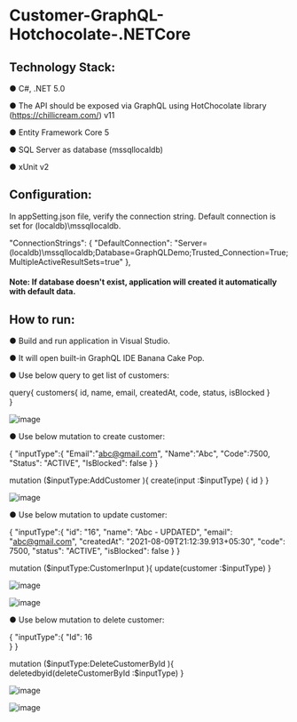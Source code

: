# Customer-GraphQL-Hotchocolate-.NETCore

## Technology Stack:
●	C#, .NET 5.0

●	The API should be exposed via GraphQL using HotChocolate library (https://chillicream.com/) v11

●	Entity Framework Core 5

●	SQL Server as database (mssqllocaldb)

●	xUnit v2

## Configuration:

In appSetting.json file, verify the connection string. Default connection is set for (localdb)\\mssqllocaldb. 

 "ConnectionStrings": {
    "DefaultConnection": "Server=(localdb)\\mssqllocaldb;Database=GraphQLDemo;Trusted_Connection=True;MultipleActiveResultSets=true"
  },
  
#### Note: If database doesn't exist, application will created it automatically with default data.

## How to run:
●	Build and run application in Visual Studio.

●	It will open built-in GraphQL IDE Banana Cake Pop.

● Use below query to get list of customers:

query{
  customers{
    id,
    name, 
    email,
    createdAt,
    code,
    status,
    isBlocked
  }  
}
 
![image](https://user-images.githubusercontent.com/32801172/128982723-e99962ac-c4c0-4e1b-bb60-53ea4bf1ffe6.png)


● Use below mutation to create customer:

{
   "inputType":{
   "Email":"abc@gmail.com",
   "Name":"Abc",
   "Code":7500,
   "Status": "ACTIVE",
   "IsBlocked": false
  }
}

mutation ($inputType:AddCustomer ){
 create(input :$inputType) {
   id
 }
}


![image](https://user-images.githubusercontent.com/32801172/128982931-42c6ad90-7c7e-4654-bb31-4bd146cfe453.png)


● Use below mutation to update customer:

{
  "inputType":{
   "id": "16",
   "name": "Abc - UPDATED",
   "email": "abc@gmail.com",
   "createdAt": "2021-08-09T21:12:39.913+05:30",
   "code": 7500,
   "status": "ACTIVE",
   "isBlocked": false
   }
}

mutation ($inputType:CustomerInput ){
 update(customer :$inputType)
}

![image](https://user-images.githubusercontent.com/32801172/128983131-d37472b5-0a05-4467-a087-b52980c8310a.png)

![image](https://user-images.githubusercontent.com/32801172/128983165-89d00997-1e24-464e-9570-e722c14ed58a.png)



● Use below mutation to delete customer:

{
  "inputType":{
   "Id": 16   
   }
}

mutation ($inputType:DeleteCustomerById ){
 deletedbyid(deleteCustomerById :$inputType)
}

![image](https://user-images.githubusercontent.com/32801172/128983205-ef554263-6d05-4d35-b99e-2ff2d0d3047e.png)

![image](https://user-images.githubusercontent.com/32801172/128983225-b0808e6b-934a-470a-b211-3b7fa9d011cd.png)

